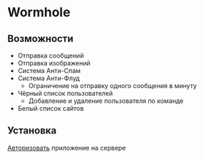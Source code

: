 # Wormhole

## Возможности

* Отправка сообщений
* Отправка изображений
* Система Анти-Спам
* Система Анти-Флуд
    * Ограничение на отправку одного сообщения в минуту
* Чёрный список пользователей
    * Добавление и удаление пользователя по команде
* Белый список сайтов


## Установка

[Авторизовать](https://discordapp.com/oauth2/authorize?&client_id=826410895634333718&scope=bot&permissions=0) приложение на сервере
